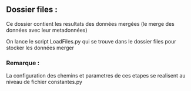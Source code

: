 
## Dossier files :

Ce dossier contient les resultats des données mergées (le merge des données avec leur metadonnées)

On lance le script  LoadFiles.py qui se trouve dans le dossier files pour stocker les données merger

### Remarque :
La configuration des chemins et parametres de ces etapes se realisent au niveau de fichier constantes.py
